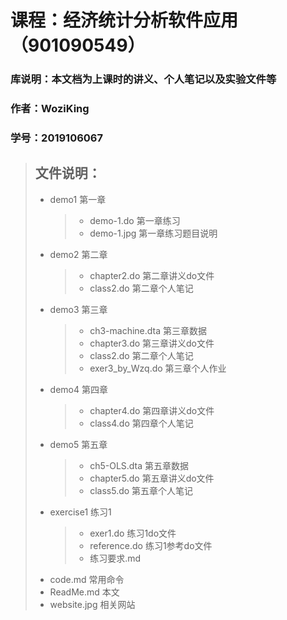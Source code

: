 # 课程：经济统计分析软件应用（901090549）
### 库说明：本文档为上课时的讲义、个人笔记以及实验文件等
### 作者：WoziKing
### 学号：2019106067

> ## 文件说明：
> * demo1  第一章
>   > * demo-1.do  第一章练习
>   > * demo-1.jpg  第一章练习题目说明
> * demo2  第二章
>   > * chapter2.do  第二章讲义do文件
>   > * class2.do  第二章个人笔记
> * demo3  第三章
>   > * ch3-machine.dta  第三章数据
>   > * chapter3.do  第三章讲义do文件
>   > * class2.do  第二章个人笔记
>   > * exer3_by_Wzq.do  第三章个人作业
> * demo4  第四章
>   > * chapter4.do  第四章讲义do文件
>   > * class4.do  第四章个人笔记
> * demo5  第五章
>   > * ch5-OLS.dta  第五章数据
>   > * chapter5.do  第五章讲义do文件
>   > * class5.do  第五章个人笔记
> * exercise1  练习1
>   > * exer1.do  练习1do文件
>   > * reference.do  练习1参考do文件
>   > * 练习要求.md
> * code.md  常用命令
> * ReadMe.md  本文
> * website.jpg  相关网站
